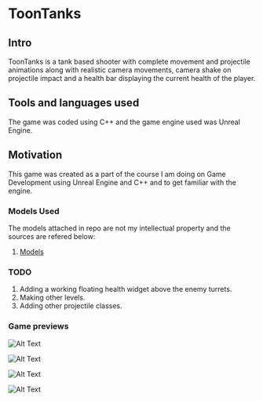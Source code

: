 # ToonTanks

<h2 align="left">Intro</h2>
ToonTanks is a tank based shooter with complete movement and projectile animations along with realistic camera movements, camera shake on projectile impact and a health bar displaying the current health of the player.

<h2 align="left">Tools and languages used</h2>
The game was coded using C++ and the game engine used was Unreal Engine.



<h2 align="left">Motivation</h2>
This game was created as a part of the course I am doing on Game Development using Unreal Engine and C++ and to get familiar with the engine.
  
  
  
### Models Used
The models attached in repo are not my intellectual property and the sources are refered below:
1.  [Models](https://www.udemy.com/course/unrealcourse/learn/lecture/20233336#overview)

### TODO
1.  Adding a working floating health widget above the enemy turrets. 
2.  Making other levels.
3.  Adding other projectile classes.


### Game previews

![Alt Text](https://github.com/OjasAnkit/ToonTanks/blob/master/Game%20GIF's/ToonTanks1.gif)

![Alt Text](https://github.com/OjasAnkit/ToonTanks/blob/master/Game%20GIF's/InBattle.gif)

![Alt Text](https://github.com/OjasAnkit/ToonTanks/blob/master/Game%20GIF's/InBattle2.gif)

![Alt Text](https://github.com/OjasAnkit/ToonTanks/blob/master/Game%20GIF's/ToonTanksDeath.gif)
